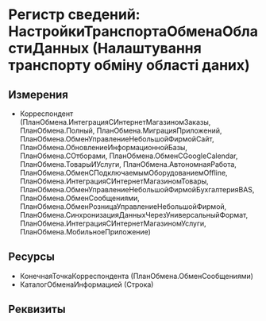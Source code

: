 ﻿# Регистр сведений: НастройкиТранспортаОбменаОбластиДанных (Налаштування транспорту обміну області даних)

## Измерения

- Корреспондент (ПланОбмена.ИнтеграцияСИнтернетМагазиномЗаказы, ПланОбмена.Полный, ПланОбмена.МиграцияПриложений, ПланОбмена.ОбменУправлениеНебольшойФирмойСайт, ПланОбмена.ОбновлениеИнформационнойБазы, ПланОбмена.СОтборами, ПланОбмена.ОбменСGoogleCalendar, ПланОбмена.ТоварыИУслуги, ПланОбмена.АвтономнаяРабота, ПланОбмена.ОбменСПодключаемымОборудованиемOffline, ПланОбмена.ИнтеграцияСИнтернетМагазиномТовары, ПланОбмена.ОбменУправлениеНебольшойФирмойБухгалтерияBAS, ПланОбмена.ОбменСообщениями, ПланОбмена.ОбменРозницаУправлениеНебольшойФирмой, ПланОбмена.СинхронизацияДанныхЧерезУниверсальныйФормат, ПланОбмена.ИнтеграцияСИнтернетМагазиномУслуги, ПланОбмена.МобильноеПриложение)

## Ресурсы

- КонечнаяТочкаКорреспондента (ПланОбмена.ОбменСообщениями)
- КаталогОбменаИнформацией (Строка)

## Реквизиты



